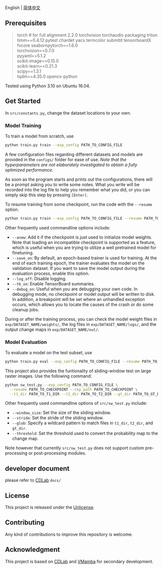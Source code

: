 
English | [简体中文](../MSA-CD/README_zh-CN.md)

## Prerequisites

> torch # for full alignment 2.2.0
  torchvision
  torchaudio
  packaging
  triton
  timm==0.4.12
  pytest 
  chardet 
  yacs 
  termcolor
  submitit 
  tensorboardX
  fvcore
  seabornpytorch==1.6.0  
  torchvision==0.7.0  
  pyyaml==5.1.2  
  scikit-image==0.15.0  
  scikit-learn==0.21.3  
  scipy==1.3.1  
  tqdm==4.35.0
  opencv-python

Tested using Python 3.10 on Ubuntu 16.04.

## Get Started

In `src/constants.py`, change the dataset locations to your own.

### Model Training

To train a model from scratch, use

```bash
python train.py train --exp_config PATH_TO_CONFIG_FILE
```

A few configuration files regarding different datasets and models are provided in the `configs/` folder for ease of use. *Note that the hyperparameters are not elaborately investigated to obtain a fully optimized performance.*

As soon as the program starts and prints out the configurations, there will be a prompt asking you to write some notes. What you write will be recorded into the log file to help you remember what you did, or you can simply skip this step by pressing `[Enter]`.

To resume training from some checkpoint, run the code with the `--resume` option.

```bash
python train.py train --exp_config PATH_TO_CONFIG_FILE --resume PATH_TO_CHECKPOINT
```

Other frequently used commandline options include:

- `--anew`: Add it if the checkpoint is just used to initialize model weights. Note that loading an incompatible checkpoint is supported as a feature, which is useful when you are trying to utilize a well pretrained model for finetuning.
- `--save_on`: By default, an epoch-based trainer is used for training. At the end of each training epoch, the trainer evaluates the model on the validation dataset. If you want to save the model output during the evaluation process, enable this option.
- `--log_off`: Disable logging.
- `--tb_on`: Enable TensorBoard summaries.
- `--debug_on`: Useful when you are debugging your own code. In debugging mode, no checkpoint or model output will be written to disk. In addition, a breakpoint will be set where an unhandled exception occurs, which allows you to locate the causes of the crash or do some cleanup jobs.

During or after the training process, you can check the model weight files in `exp/DATASET_NAME/weights/`, the log files in `exp/DATASET_NAME/logs/`, and the output change maps in `exp/DATASET_NAME/out/`.

### Model Evaluation

To evaluate a model on the test subset, use

```bash
python train.py eval --exp_config PATH_TO_CONFIG_FILE --resume PATH_TO_CHECKPOINT --save_on --subset test
```

This project also provides the funtionality of sliding-window test on large raster images. Use the following command:

```bash
python sw_test.py --exp_config PATH_TO_CONFIG_FILE \
  --resume PATH_TO_CHECKPOINT --ckp_path PATH_TO_CHECKPOINT \
  --t1_dir PATH_TO_T1_DIR --t2_dir PATH_TO_T2_DIR --gt_dir PATH_TO_GT_DIR
```

Other frequently used commandline options of `src/sw_test.py` include:
- `--window_size`: Set the size of the sliding window.
- `--stride`: Set the stride of the sliding window.
- `--glob`: Specify a wildcard pattern to match files in `t1_dir`, `t2_dir`, and `gt_dir`.
- `--threshold`: Set the threshold used to convert the probability map to the change map.

Note however that currently `src/sw_test.py` does not support custom pre-processing or post-processing modules.

## developer document

please refer to [CDLab](https://github.com/Bobholamovic/CDLab) `docs/`

## License

This project is released under the [Unlicense](/LICENSE).

## Contributing

Any kind of contributions to improve this repository is welcome.

## Acknowledgment

This project is based on [CDLab](https://github.com/Bobholamovic/CDLab) and [VMamba](https://github.com/MzeroMiko/VMamba) for secondary development.